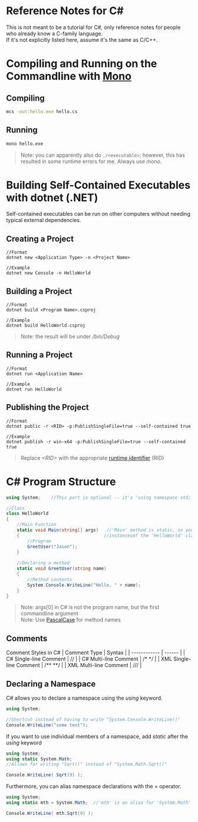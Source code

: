 # Reference Notes for C#
This is not meant to be a tutorial for C#, only reference notes for people who already know a C-family language. <br />
If it's not explicitly listed here, assume it's the same as C/C++.

# Compiling and Running on the Commandline with [Mono](https://kozmicluis.com/compile-c-sharp-command-line/)
## Compiling 
```bash
mcs -out:hello.exe hello.cs
```
## Running
```bash
mono hello.exe
```
> Note: you can apparently also do `./<executable>`; however, this has resulted in some runtime errors for me. Always use _mono_.

# Building Self-Contained Executables with dotnet (.NET)
Self-contained executables can be run on other computers without needing typical external dependencies.

## Creating a Project
```
//Format 
dotnet new <Application Type> -n <Project Name>

//Example
dotnet new Console -n HelloWorld
```

## Building a Project
```
//Format
dotnet build <Program Name>.csproj

//Example
dotnet build HelloWorld.csproj
```
> Note: the result will be under _/bin/Debug_

## Running a Project
```
//Format
dotnet run <Application Name>

//Example
dotnet run HelloWorld
```

## Publishing the Project
```
//Format
dotnet public -r <RID> -p:PublishSingleFile=true --self-contained true

//Example
dotnet publish -r win-x64 -p:PublishSingleFile=true --self-contained true
```
> Replace _\<RID\>_ with the appropriate [runtime identifier](https://docs.microsoft.com/en-us/dotnet/core/rid-catalog) (RID)

# C# Program Structure
```C#
using System;    //This part is optional -- it's 'using namespace std;' in C++

//Class
class HelloWorld
{
    //Main Function
    static void Main(string[] args)   //'Main' method is static, so you do not have to have an
    {                                //instanceoof the 'HelloWorld' class to be able to call it
        //Program
        GreetUser("Jason");
    }
    
    //Declaring a method 
    static void GreetUser(string name)
    {
        //Method contents
        System.Console.WriteLine("Hello, " + name);
    }
}
```
> Note: args\[0\] in C# is not the program name, but the first commandline argument <br />
> Note: Use [PascalCase](https://techterms.com/definition/pascalcase) for method names

## Comments
Comment Styles in C#
| Comment Type | Syntax |
| ------------ | ------ | 
| C# Single-line Comment | // |
| C# Multi-line Comment | /* \*/ |
| XML Single-line Comment | /\*\* \*\*/ |
| XML Multi-line Comment | /// |

## Declaring a Namespace

C# allows you to declare a namespace using the _using_ keyword.
```C#
using System;

//Shortcut instead of having to write "System.Console.WriteLine()"
Console.WriteLine("some text");
```
If you want to use individual members of a namespace, add _static_ after the _using_ keyword
```C#
using System;
using static System.Math; 
//Allows for writing "Sqrt()" instead of "System.Math.Sqrt()"

Console.WriteLine( Sqrt(9) );
```
Furthermore, you can alias namespace declarations with the _=_ operator.
```C#
using System;
using static mth = System.Math;  //'mth' is an alias for 'System.Math'

Console.WriteLine( mth.Sqrt(9) );
```
